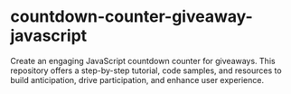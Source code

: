 # countdown-counter-giveaway-javascript
Create an engaging JavaScript countdown counter for giveaways. This repository offers a step-by-step tutorial, code samples, and resources to build anticipation, drive participation, and enhance user experience.
